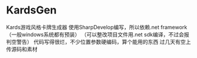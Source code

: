 # KardsGen
Kards游戏风格卡牌生成器
使用SharpDevelop编写，所以依赖.net framework（一般windows系统都有预装）
（可以整改项目文件用.net sdk编译，不过会报判空警告）
代码写得很烂，不少位置参数硬编码，算个能用的东西
过几天有空上传源码和素材
